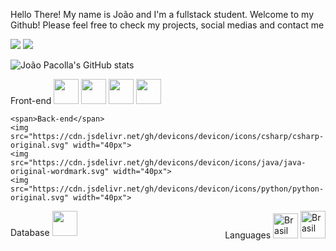 Hello There! 
My name is João and I'm a fullstack student. Welcome to my Github!
Please feel free to check my projects, social medias and contact me

  <a href = "mailto:joaopaulostradioto@gmail.com"><img src="https://img.shields.io/badge/-Gmail-%23333?style=for-the-badge&logo=gmail&logoColor=white" target="_blank"></a>
  <a href="https://www.linkedin.com/in/joaopaulostradiotopacolla/" target="_blank"><img src="https://img.shields.io/badge/-LinkedIn-%230077B5?style=for-the-badge&logo=linkedin&logoColor=white" target="_blank"></a>


![João Pacolla's GitHub stats](https://github-readme-stats.vercel.app/api?username=fanfufa&show_icons=true&theme=transparent)

                                                    
<div style="display: flex; flex-wrap: wrap; justify-content: space-between;">

<div style="display: flex; flex-wrap: wrap; justify-content: space-between;">

  <!-- Front-end -->
  <div>
    <span>Front-end</span>
    <img src="https://cdn.jsdelivr.net/gh/devicons/devicon/icons/html5/html5-original.svg" width="40px">
    <img src="https://cdn.jsdelivr.net/gh/devicons/devicon/icons/css3/css3-original.svg" width="40px">
    <img src="https://cdn.jsdelivr.net/gh/devicons/devicon/icons/figma/figma-original.svg" width="40px">
    <img src="https://cdn.jsdelivr.net/gh/devicons/devicon/icons/bootstrap/bootstrap-original.svg" width="40px">

    <span>Back-end</span>
    <img src="https://cdn.jsdelivr.net/gh/devicons/devicon/icons/csharp/csharp-original.svg" width="40px">
    <img src="https://cdn.jsdelivr.net/gh/devicons/devicon/icons/java/java-original-wordmark.svg" width="40px">
    <img src="https://cdn.jsdelivr.net/gh/devicons/devicon/icons/python/python-original.svg" width="40px">
  </div>

  <!-- Database -->
  <div>
    <span>Database</span>
    <img src="https://cdn.jsdelivr.net/gh/devicons/devicon/icons/mysql/mysql-original.svg" width="40px">
  </div>

  <!-- Languages -->
  <div>
    <span>Languages</span>
    <img src="https://cdn-icons-png.flaticon.com/512/2412/2412385.png" alt="Brasil" width="40px" height="40px">
    <img src="https://files.softicons.com/download/internet-cons/flag-icons-by-custom-icon-design/png/256/United-States-Flag.png" alt="Brasil" width="40px" height="44px">



